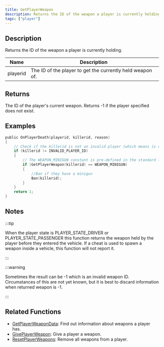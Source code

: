 ```yaml
---
title: GetPlayerWeapon
description: Returns the ID of the weapon a player is currently holding.
tags: ["player"]
---
```


## Description

Returns the ID of the weapon a player is currently holding.

| Name     | Description                                               |
| -------- | --------------------------------------------------------- |
| playerid | The ID of the player to get the currently held weapon of. |

## Returns

The ID of the player's current weapon. Returns -1 if the player specified does not exist.

## Examples

```c
public OnPlayerDeath(playerid, killerid, reason)
{
    // Check if the killerid is not an invalid player (which means is connected).
    if (killerid != INVALID_PLAYER_ID)
    {
        // The WEAPON_MINIGUN constant is pre-defined in the standard library and is equal to 38.
        if (GetPlayerWeapon(killerid) == WEAPON_MINIGUN)
        {
            //Ban if they have a minigun
            Ban(killerid);
        }
    }
    return 1;
}
```

## Notes

:::tip

When the player state is PLAYER_STATE_DRIVER or PLAYER_STATE_PASSENGER this function returns the weapon held by the player before they entered the vehicle. If a cheat is used to spawn a weapon inside a vehicle, this function will not report it.

:::

:::warning

Sometimes the result can be -1 which is an invalid weapon ID. Circumstances of this are not yet known, but it is best to discard information when returned weapon is -1.

:::

## Related Functions

- [GetPlayerWeaponData](GetPlayerWeaponData.md): Find out information about weapons a player has.
- [GivePlayerWeapon](GivePlayerWeapon.md): Give a player a weapon.
- [ResetPlayerWeapons](ResetPlayerWeapons.md): Remove all weapons from a player.
